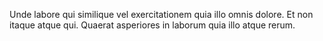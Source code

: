 Unde labore qui similique vel exercitationem quia illo omnis dolore. Et non itaque atque qui. Quaerat asperiores in laborum quia illo atque rerum.